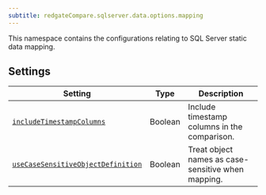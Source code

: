 ```yaml
---
subtitle: redgateCompare.sqlserver.data.options.mapping
---
```


This namespace contains the configurations relating to SQL Server static data mapping.

## Settings

| Setting                                                                                                                                                                                                                     | Type    | Description                                        |
|-----------------------------------------------------------------------------------------------------------------------------------------------------------------------------------------------------------------------------|---------|----------------------------------------------------|
| [`includeTimestampColumns`](<Configuration/Redgate Compare Namespace/Redgate Compare SQL Server Namespace/SQL Server Data Mapping Options Namespace/SQL Server Data Include Timestamp Columns Setting>)                     | Boolean | Include timestamp columns in the comparison.       |
| [`useCaseSensitiveObjectDefinition`](<Configuration/Redgate Compare Namespace/Redgate Compare SQL Server Namespace/SQL Server Data Mapping Options Namespace/SQL Server Data Use Case Sensitive Object Definition Setting>) | Boolean | Treat object names as case-sensitive when mapping. |